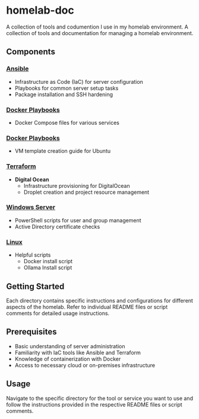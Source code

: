 # homelab-doc
 A collection of tools and codumention I use in my homelab environment.
A collection of tools and documentation for managing a homelab environment.
 
## Components

### [Ansible](./Ansible)
- Infrastructure as Code (IaC) for server configuration
- Playbooks for common server setup tasks
- Package installation and SSH hardening

### [Docker Playbooks](./Docker%20Playbooks)
- Docker Compose files for various services

### [Docker Playbooks](./Docker%20Playbooks)
- VM template creation guide for Ubuntu

### [Terraform](./Terraform)
- **Digital Ocean**
    - Infrastructure provisioning for DigitalOcean
    - Droplet creation and project resource management

### [Windows Server](./WindowsServer)
- PowerShell scripts for user and group management
- Active Directory certificate checks

### [Linux](./linux)
- Helpful scripts
    - Docker install script
    - Ollama Install script

## Getting Started
Each directory contains specific instructions and configurations for different aspects of the homelab. Refer to individual README files or script comments for detailed usage instructions.

## Prerequisites
- Basic understanding of server administration
- Familiarity with IaC tools like Ansible and Terraform
- Knowledge of containerization with Docker
- Access to necessary cloud or on-premises infrastructure

## Usage
Navigate to the specific directory for the tool or service you want to use and follow the instructions provided in the respective README files or script comments.
